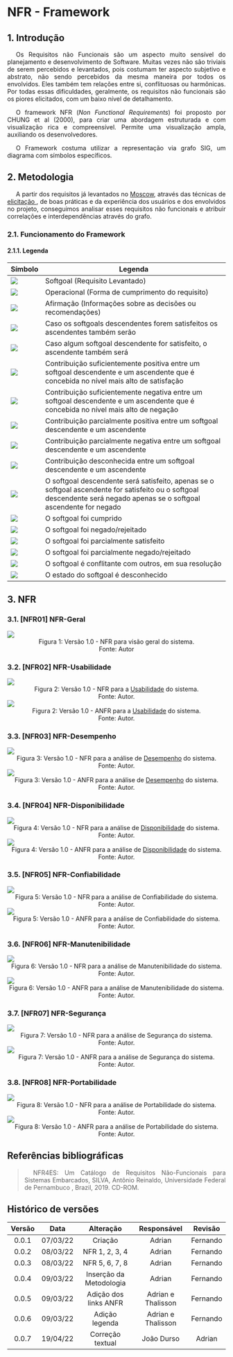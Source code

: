 # NFR - Framework

## 1. Introdução

<p>
Os Requisitos não Funcionais são um aspecto muito sensível do planejamento e desenvolvimento de Software. Muitas vezes não são triviais de serem percebidos e levantados, pois costumam ter aspecto subjetivo e abstrato, não sendo percebidos da mesma maneira por todos os envolvidos. Eles também tem relações entre si, conflituosas ou harmônicas. Por todas essas dificuldades, geralmente, os requisitos não funcionais são os piores elicitados, com um baixo nível de detalhamento.
</p>

<p>
O framework NFR (<em>Non Functional Requirements</em>) foi proposto por CHUNG et al (2000), para criar uma abordagem estruturada e com visualização rica e compreensível. Permite uma visualização ampla, auxiliando os desenvolvedores.
</p>

<p>
O Framework costuma utilizar a representação via grafo SIG, um diagrama com símbolos específicos.
</p>

## 2. Metodologia

<p>
A partir dos requisitos já levantados no <a href="../priorization/moscow">Moscow</a>, através das técnicas de <a href="../elicitacion/"> elicitação </a>, de boas práticas e da experiência dos usuários e dos envolvidos no projeto, conseguimos analisar esses requisitos não funcionais e atribuir correlações e interdependências através do grafo.
</p>

### 2.1. Funcionamento do Framework

#### 2.1.1. Legenda

| Símbolo                                                                                                                             | Legenda                                                                                                                                                                 |
| ----------------------------------------------------------------------------------------------------------------------------------- | ----------------------------------------------------------------------------------------------------------------------------------------------------------------------- |
| <img src="https://raw.githubusercontent.com/Requisitos-de-Software/2021.2-MedSUS/main/docs/assets/nfr/softgoal.png">                | Softgoal (Requisito Levantado)                                                                                                                                          |
| <img src="https://raw.githubusercontent.com/Requisitos-de-Software/2021.2-MedSUS/main/docs/assets/nfr/operacional.png">             | Operacional (Forma de cumprimento do requisito)                                                                                                                         |
| <img src="https://raw.githubusercontent.com/Requisitos-de-Software/2021.2-MedSUS/main/docs/assets/nfr/afirmacao.png">               | Afirmação (Informações sobre as decisões ou recomendações)                                                                                                              |
| <img src="https://raw.githubusercontent.com/Requisitos-de-Software/2021.2-MedSUS/main/docs\assets\nfr\and.png">                     | Caso os softgoals descendentes forem satisfeitos os ascendentes também serão                                                                                            |
| <img src="https://raw.githubusercontent.com/Requisitos-de-Software/2021.2-MedSUS/main/docs/assets/nfr/or.png">                      | Caso algum softgoal descendente for satisfeito, o ascendente também será                                                                                                |
| <img src="https://raw.githubusercontent.com/Requisitos-de-Software/2021.2-MedSUS/main/docs/assets/nfr/make.png">                    | Contribuição suficientemente positiva entre um softgoal descendente e um ascendente que é concebida no nível mais alto de satisfação                                    |
| <img src="https://raw.githubusercontent.com/Requisitos-de-Software/2021.2-MedSUS/main/docs/assets/nfr/break.png">                   | Contribuição suficientemente negativa entre um softgoal descendente e um ascendente que é concebida no nível mais alto de negação                                       |
| <img src="https://raw.githubusercontent.com/Requisitos-de-Software/2021.2-MedSUS/main/docs/assets/nfr/help.png">                    | Contribuição parcialmente positiva entre um softgoal descendente e um ascendente                                                                                        |
| <img src="https://raw.githubusercontent.com/Requisitos-de-Software/2021.2-MedSUS/main/docs/assets/nfr/hurt.png">                    | Contribuição parcialmente negativa entre um softgoal descendente e um ascendente                                                                                        |
| <img src="https://raw.githubusercontent.com/Requisitos-de-Software/2021.2-MedSUS/main/docs/assets/nfr/unknow.png">                  | Contribuição desconhecida entre um softgoal descendente e um ascendente                                                                                                 |
| <img src="https://raw.githubusercontent.com/Requisitos-de-Software/2021.2-MedSUS/main/docs/assets/nfr/equals.png">                  | O softgoal descendente será satisfeito, apenas se o softgoal ascendente for satisfeito ou o softgoal descendente será negado apenas se o softgoal ascendente for negado |
| <img src="https://raw.githubusercontent.com/Requisitos-de-Software/2021.2-MedSUS/main/docs/assets/nfr/satisfeito.png">              | O softgoal foi cumprido                                                                                                                                                 |
| <img src="https://raw.githubusercontent.com/Requisitos-de-Software/2021.2-MedSUS/main/docs/assets/nfr/negado.png">                  | O softgoal foi negado/rejeitado                                                                                                                                         |
| <img src="https://raw.githubusercontent.com/Requisitos-de-Software/2021.2-MedSUS/main/docs/assets/nfr/parcialmente_satisfeito.png"> | O softgoal foi parcialmente satisfeito                                                                                                                                  |
| <img src="https://raw.githubusercontent.com/Requisitos-de-Software/2021.2-MedSUS/main/docs/assets/nfr/parcialmente_negado.png">     | O softgoal foi parcialmente negado/rejeitado                                                                                                                            |
| <img src="https://raw.githubusercontent.com/Requisitos-de-Software/2021.2-MedSUS/main/docs/assets/nfr/conflitante.png">             | O softgoal é conflitante com outros, em sua resolução                                                                                                                   |
| <img src="https://raw.githubusercontent.com/Requisitos-de-Software/2021.2-MedSUS/main/docs/assets/nfr/desconhecido.png">            | O estado do softgoal é desconhecido                                                                                                                                     |

## 3. NFR

<!--
<div class="container">
    <div class="row">
        <div class="col">
            <img>
        </div>
    </div>
</div>
-->

### 3.1. [NFR01] NFR-Geral

<div class="container">
    <div class="row">
        <div class="col">
            <img src="https://raw.githubusercontent.com/Requisitos-de-Software/2021.2-MedSUS/main/docs/assets/nfr/NFR01.svg">
            <figcaption>Figura 1: Versão 1.0 - NFR para visão geral do sistema. </figcaption>
            <figcaption>Fonte: Autor</figcaption>
        </div>
    </div>
</div>

### 3.2. [NFR02] NFR-Usabilidade

<div class="container">
    <div class="row">
        <div class="col">
            <img src="https://raw.githubusercontent.com/Requisitos-de-Software/2021.2-MedSUS/main/docs/assets/nfr/NFR02.svg">
            <figcaption>Figura 2: Versão 1.0 - NFR para a <a href="../supplementary_specification/">Usabilidade</a> do sistema. </figcaption>
            <figcaption>Fonte: Autor.</figcaption>
        </div>
    </div>
    <div class="row">
        <div class="col">
            <img src="https://raw.githubusercontent.com/Requisitos-de-Software/2021.2-MedSUS/main/docs/assets/nfr/ANFR02.svg">
            <figcaption>Figura 2: Versão 1.0 - ANFR para a <a href="../supplementary_specification/">Usabilidade</a> do sistema. </figcaption>
            <figcaption>Fonte: Autor.</figcaption>
        </div>
    </div>
</div>

### 3.3. [NFR03] NFR-Desempenho

<div class="container">
    <div class="row">
        <div class="col">
            <img src="https://raw.githubusercontent.com/Requisitos-de-Software/2021.2-MedSUS/main/docs/assets/nfr/NFR03.svg">
            <figcaption>Figura 3: Versão 1.0 - NFR para a análise de <a href="../supplementary_specification/">Desempenho</a> do sistema. </figcaption>
            <figcaption>Fonte: Autor.</figcaption>
        </div>
    </div>
    <div class="row">
        <div class="col">
            <img src="https://raw.githubusercontent.com/Requisitos-de-Software/2021.2-MedSUS/main/docs/assets/nfr/ANFR03.svg">
            <figcaption>Figura 3: Versão 1.0 - ANFR para a análise de <a href="../supplementary_specification/">Desempenho</a> do sistema. </figcaption>
            <figcaption>Fonte: Autor.</figcaption>
        </div>
    </div>
</div>

### 3.4. [NFR04] NFR-Disponibilidade

<div class="container">
    <div class="row">
        <div class="col">
            <img src="https://raw.githubusercontent.com/Requisitos-de-Software/2021.2-MedSUS/main/docs/assets/nfr/NFR04.svg">
            <figcaption>Figura 4: Versão 1.0 - NFR para a análise de <a href="../supplementary_specification/">Disponibilidade</a> do sistema. </figcaption>
            <figcaption>Fonte: Autor.</figcaption>
        </div>
    </div>
    <div class="row">
        <div class="col">
            <img src="https://raw.githubusercontent.com/Requisitos-de-Software/2021.2-MedSUS/main/docs/assets/nfr/ANFR04.svg">
            <figcaption>Figura 4: Versão 1.0 - ANFR para a análise de <a href="../supplementary_specification/">Disponibilidade</a> do sistema. </figcaption>
            <figcaption>Fonte: Autor.</figcaption>
        </div>
    </div>
</div>

### 3.5. [NFR05] NFR-Confiabilidade

<div class="container">
    <div class="row">
        <div class="col">
            <img src="https://raw.githubusercontent.com/Requisitos-de-Software/2021.2-MedSUS/main/docs/assets/nfr/NFR05.svg">
            <figcaption>Figura 5: Versão 1.0 - NFR para a análise de Confiabilidade do sistema. </figcaption>
            <figcaption>Fonte: Autor.</figcaption>
        </div>
    </div>
    <div class="row">
        <div class="col">
            <img src="https://raw.githubusercontent.com/Requisitos-de-Software/2021.2-MedSUS/main/docs/assets/nfr/ANFR05.svg">
            <figcaption>Figura 5: Versão 1.0 - ANFR para a análise de Confiabilidade do sistema. </figcaption>
            <figcaption>Fonte: Autor.</figcaption>
        </div>
    </div>
</div>

### 3.6. [NFR06] NFR-Manutenibilidade

<div class="container">
    <div class="row">
        <div class="col">
            <img src="https://raw.githubusercontent.com/Requisitos-de-Software/2021.2-MedSUS/main/docs/assets/nfr/NFR06.svg">
            <figcaption>Figura 6: Versão 1.0 - NFR para a análise de Manutenibilidade do sistema. </figcaption>
            <figcaption>Fonte: Autor.</figcaption>
        </div>
    </div>
    <div class="row">
        <div class="col">
            <img src="https://raw.githubusercontent.com/Requisitos-de-Software/2021.2-MedSUS/main/docs/assets/nfr/ANFR06.svg">
            <figcaption>Figura 6: Versão 1.0 - ANFR para a análise de Manutenibilidade do sistema. </figcaption>
            <figcaption>Fonte: Autor.</figcaption>
        </div>
    </div>
</div>

### 3.7. [NFR07] NFR-Segurança

<div class="container">
    <div class="row">
        <div class="col">
            <img src="https://raw.githubusercontent.com/Requisitos-de-Software/2021.2-MedSUS/main/docs/assets/nfr/NFR07.svg">
            <figcaption>Figura 7: Versão 1.0 - NFR para a análise de Segurança do sistema. </figcaption>
            <figcaption>Fonte: Autor.</figcaption>
        </div>
    </div>
    <div class="row">
        <div class="col">
            <img src="https://raw.githubusercontent.com/Requisitos-de-Software/2021.2-MedSUS/main/docs/assets/nfr/ANFR07.svg">
            <figcaption>Figura 7: Versão 1.0 - ANFR para a análise de Segurança do sistema. </figcaption>
            <figcaption>Fonte: Autor.</figcaption>
        </div>
    </div>
</div>

### 3.8. [NFR08] NFR-Portabilidade

<div class="container">
    <div class="row">
        <div class="col">
            <img src="https://raw.githubusercontent.com/Requisitos-de-Software/2021.2-MedSUS/main/docs/assets/nfr/NFR08.svg">
            <figcaption>Figura 8: Versão 1.0 - NFR para a análise de Portabilidade do sistema. </figcaption>
            <figcaption>Fonte: Autor.</figcaption>
        </div>
    </div>
    <div class="row">
        <div class="col">
            <img src="https://raw.githubusercontent.com/Requisitos-de-Software/2021.2-MedSUS/main/docs/assets/nfr/ANFR08.svg">
            <figcaption>Figura 8: Versão 1.0 - ANFR para a análise de Portabilidade do sistema. </figcaption>
            <figcaption>Fonte: Autor.</figcaption>
        </div>
    </div>
</div>

## Referências bibliográficas

> NFR4ES: Um Catálogo de Requisitos Não-Funcionais para Sistemas Embarcados, SILVA, Antônio Reinaldo, Universidade Federal de Pernambuco , Brazil, 2019. CD-ROM.

## Histórico de versões

| Versão |   Data   |        Alteração        |    Responsável     | Revisão  |
| :----: | :------: | :---------------------: | :----------------: | :------: |
| 0.0.1  | 07/03/22 |         Criação         |       Adrian       | Fernando |
| 0.0.2  | 08/03/22 |     NFR 1, 2, 3, 4      |       Adrian       | Fernando |
| 0.0.3  | 08/03/22 |     NFR 5, 6, 7, 8      |       Adrian       | Fernando |
| 0.0.4  | 09/03/22 | Inserção da Metodologia |       Adrian       | Fernando |
| 0.0.5  | 09/03/22 |  Adição dos links ANFR  | Adrian e Thalisson | Fernando |
| 0.0.6  | 09/03/22 |     Adição legenda      | Adrian e Thalisson | Fernando |
| 0.0.7  | 19/04/22 |    Correção textual     |     João Durso     |  Adrian  |

<style>
    p {
        text-indent: 20px; 
        text-align: justify;
    }
    figcaption {
        text-align: center;
    }
</style>
